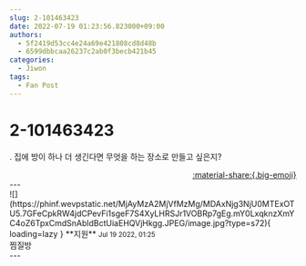 ```yaml
---
slug: 2-101463423
date: 2022-07-19 01:23:56.823000+09:00
authors:
  - 5f2419d53cc4e24a69e421808cd8d48b
  - 6599dbbcaa26237c2ab0f3becb421b45
categories:
  - Jiwon
tags:
  - Fan Post
---
```


# 2-101463423

<div class="post-container" markdown="1">
<div class="content-container md-sidebar__scrollwrap" markdown="1">

. 집에 방이 하나 더 생긴다면 무엇을 하는 장소로 만들고 싶은지?

</div>
</div>

<div style="text-align: right;" markdown="1">
<a href="https://weverse.io/fromis9/fanpost/2-101463423" style="text-align: right;">:material-share:{.big-emoji}</a>
</div>
---

<div class="comments-container md-sidebar__scrollwrap" markdown="1">
<div class="comment" markdown="1">
<div class='id-container' markdown="1">
![](https://phinf.wevpstatic.net/MjAyMzA2MjVfMzMg/MDAxNjg3NjU0MTExOTU5.7GFeCpkRW4jdCPevFi1sgeF7S4XyLHRSJr1VOBRp7gEg.mY0LxqknzXmYC4oZ6TpxCmdSnAbldBctUiaEHQVjHkgg.JPEG/image.jpg?type=s72){ loading=lazy }
**<span class="artist">지원</span>** <small>Jul 19 2022, 01:25</small><br>
</div>
<div class='comment-body' markdown="1">
찜질방
</div>
</div>
</div>
---
